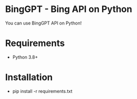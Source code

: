 # BingGPT - Bing API on Python
You can use BingGPT API on Python!
# Requirements
<ul>
<li>Python 3.8+</li>
</ul>
<h1> Installation</h1>
<ul>
<li>pip install -r requirements.txt</li>
</ul>
